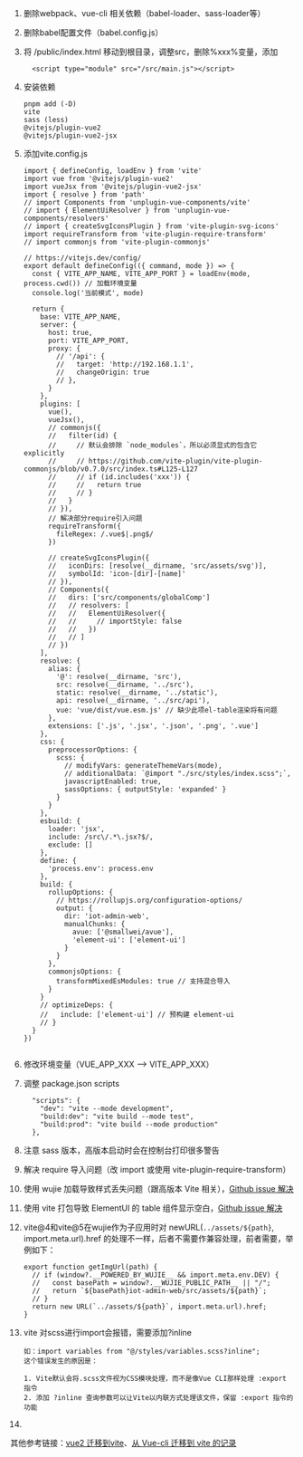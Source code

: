 1. 删除webpack、vue-cli 相关依赖（babel-loader、sass-loader等）
2. 删除babel配置文件（babel.config.js）
3. 将 /public/index.html 移动到根目录，调整src，删除%xxx%变量，添加

   ```
     <script type="module" src="/src/main.js"></script>
   ```
4. 安装依赖

   ```
   pnpm add (-D) 
   vite
   sass (less)
   @vitejs/plugin-vue2
   @vitejs/plugin-vue2-jsx

   ```
5. 添加vite.config.js

   ```
   import { defineConfig, loadEnv } from 'vite'
   import vue from '@vitejs/plugin-vue2'
   import vueJsx from '@vitejs/plugin-vue2-jsx'
   import { resolve } from 'path'
   // import Components from 'unplugin-vue-components/vite'
   // import { ElementUiResolver } from 'unplugin-vue-components/resolvers'
   // import { createSvgIconsPlugin } from 'vite-plugin-svg-icons'
   import requireTransform from 'vite-plugin-require-transform'
   // import commonjs from 'vite-plugin-commonjs'

   // https://vitejs.dev/config/
   export default defineConfig(({ command, mode }) => {
     const { VITE_APP_NAME, VITE_APP_PORT } = loadEnv(mode, process.cwd()) // 加载环境变量
     console.log('当前模式', mode)

     return {
       base: VITE_APP_NAME,
       server: {
         host: true,
         port: VITE_APP_PORT,
         proxy: {
           // '/api': {
           //   target: 'http://192.168.1.1',
           //   changeOrigin: true
           // },
         }
       },
       plugins: [
         vue(),
         vueJsx(),
         // commonjs({
         //   filter(id) {
         //     // 默认会排除 `node_modules`，所以必须显式的包含它explicitly
         //     // https://github.com/vite-plugin/vite-plugin-commonjs/blob/v0.7.0/src/index.ts#L125-L127
         //     // if (id.includes('xxx')) {
         //     //   return true
         //     // }
         //   }
         // }),
         // 解决部分require引入问题
         requireTransform({
           fileRegex: /.vue$|.png$/
         })

         // createSvgIconsPlugin({
         //   iconDirs: [resolve(__dirname, 'src/assets/svg')],
         //   symbolId: 'icon-[dir]-[name]'
         // }),
         // Components({
         //   dirs: ['src/components/globalComp']
         //   // resolvers: [
         //   //   ElementUiResolver({
         //   //     // importStyle: false
         //   //   })
         //   // ]
         // })
       ],
       resolve: {
         alias: {
           '@': resolve(__dirname, 'src'),
           src: resolve(__dirname, '../src'),
           static: resolve(__dirname, '../static'),
           api: resolve(__dirname, '../src/api'),
           vue: 'vue/dist/vue.esm.js' // 缺少此项el-table渲染将有问题
         },
         extensions: ['.js', '.jsx', '.json', '.png', '.vue']
       },
       css: {
         preprocessorOptions: {
           scss: {
             // modifyVars: generateThemeVars(mode),
             // additionalData: `@import "./src/styles/index.scss";`,
             javascriptEnabled: true,
             sassOptions: { outputStyle: 'expanded' }
           }
         }
       },
       esbuild: {
         loader: 'jsx',
         include: /src\/.*\.jsx?$/,
         exclude: []
       },
       define: {
         'process.env': process.env
       },
       build: {
         rollupOptions: {
           // https://rollupjs.org/configuration-options/
           output: {
             dir: 'iot-admin-web',
             manualChunks: {
               avue: ['@smallwei/avue'],
               'element-ui': ['element-ui']
             }
           }
         },
         commonjsOptions: {
           transformMixedEsModules: true // 支持混合导入
         }
       }
       // optimizeDeps: {
       //   include: ['element-ui'] // 预构建 element-ui
       // }
     }
   })


   ```
6. 修改环境变量（VUE_APP_XXX  -->   VITE_APP_XXX）
7. 调整 package.json scripts

   ```
     "scripts": {
       "dev": "vite --mode development",
       "build:dev": "vite build --mode test",
       "build:prod": "vite build --mode production"
     },
   ```
8. 注意 sass 版本，高版本启动时会在控制台打印很多警告
9. 解决 require 导入问题（改 import 或使用 vite-plugin-require-transform）
10. 使用 wujie 加载导致样式丢失问题（跟高版本 Vite 相关），[Github issue 解决](https://github.com/Tencent/wujie/issues/434)
11. 使用 vite 打包导致 ElementUI 的 table 组件显示空白，[Github issue 解决](https://github.com/ElemeFE/element/issues/21968)
12. vite@4和vite@5在wujie作为子应用时对 newURL(`../assets/${path}`, import.meta.url).href 的处理不一样，后者不需要作兼容处理，前者需要，举例如下：

    ```
    export function getImgUrl(path) {
      // if (window?.__POWERED_BY_WUJIE__ && import.meta.env.DEV) {
      //   const basePath = window?.__WUJIE_PUBLIC_PATH__ || "/";
      //   return `${basePath}iot-admin-web/src/assets/${path}`;
      // }
      return new URL(`../assets/${path}`, import.meta.url).href;
    }
    ```
13. vite 对scss进行import会报错，需要添加?inline

    ```
    如：import variables from "@/styles/variables.scss?inline";
    这个错误发生的原因是：

    1. Vite默认会将.scss文件视为CSS模块处理，而不是像Vue CLI那样处理 :export 指令
    2. 添加 ?inline 查询参数可以让Vite以内联方式处理该文件，保留 :export 指令的功能
    ```
14. 

其他参考链接：[vue2 迁移到vite](https://juejin.cn/post/7265524106816700479#heading-1)、[从 Vue-cli 迁移到 vite 的记录](https://carljin.com/posts/migrating-from-webpack-vue-cli-to-vitejs/)
